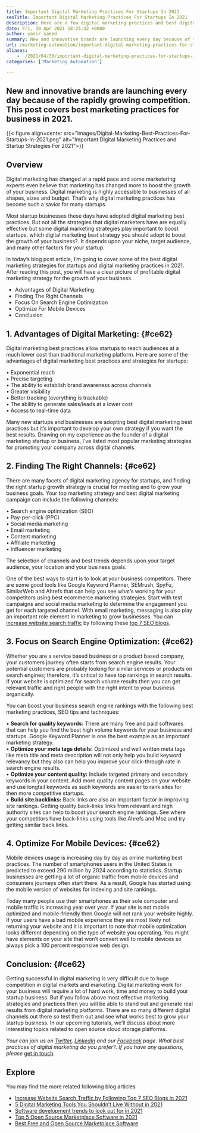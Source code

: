 ```yaml
---
title: Important Digital Marketing Practices For Startups In 2021
seoTitle: Important Digital Marketing Practices For Startups In 2021
description: Here are a few digital marketing practices and best digital marketing strategies for startups and business trends we will see in 2021.
date: Fri, 30 Apr 2021 18:25:32 +0000
author: yasir saeed
summary: New and innovative brands are launching every day because of the rapidly growing competition. This post covers best marketing practices for business in 2021.
url: /marketing-automation/important-digital-marketing-practices-for-startups-in-2021/
aliases: 
    -  /2021/04/30/important-digital-marketing-practices-for-startups-in-2021/
categories: ['Marketing Automation']

---
```

## New and innovative brands are launching every day because of the rapidly growing competition. This post covers best marketing practices for business in 2021.

{{< figure align=center src="images/Digital-Marketing-Best-Practices-For-Startups-In-2021.png" alt="Important Digital Marketing Practices and Startup Strategies For 2021">}}  

## **Overview**

Digital marketing has changed at a rapid pace and some marketering experts even believe that marketing has changed more to boost the growth of your business. Digital marketing is highly accessible to businesses of all shapes, sizes and budget. That’s why digital marketing practices has become such a savior for many startups.

Most startup businesses these days have adopted digital marketing best practices. But not all the strategies that digital marketers have are equally effective but some digital marketing strategies play important to boost startups. which digital marketing best strategy you should adopt to boost the growth of your business?. It depends upon your niche, target audience, and many other factors for your startup.

In today’s blog post article, I’m going to cover some of the best digital marketing strategies for startups and digital marketing practices in 2021. After reading this post, you will have a clear picture of profitable digital marketing strategy for the growth of your business.

  * Advantages of Digital Marketing
  * Finding The Right Channels
  * Focus On Search Engine Optimization
  * Optimize For Mobile Devices
  * Conclusion

## 1. **Advantages of Digital Marketing:** {#ce62}

Digital marketing best practices allow startups to reach audiences at a much lower cost than traditional marketing platform. Here are some of the advantages of digital marketing best practices and strategies for startups:

• Exponential reach  
• Precise targeting  
• The ability to establish brand awareness across channels  
• Greater visibility  
• Better tracking (everything is trackable)  
• The ability to generate sales/leads at a lower cost  
• Access to real-time data

Many new startups and businesses are adopting best digital marketing best practices but it’s important to develop your own strategy if you want the best results. Drawing on my experience as the founder of a digital marketing startup or business, I’ve listed most popular marketing strategies for promoting your company across digital channels.

## 2. **Finding The Right Channels:** {#ce62}

There are many facets of digital marketing agency for startups, and finding the right startup growth strategy is crucial for meeting and to grow your business goals. Your top marketing strategy and best digital marketing campaign can include the following channels:

• Search engine optimization (SEO)  
• Pay-per-click (PPC)  
• Social media marketing  
• Email marketing  
• Content marketing  
• Affiliate marketing  
• Influencer marketing

The selection of channels and best trends depends upon your target audience, your location and your business goals.

One of the best ways to start is to look at your business competitors. There are some good tools like Google Keyword Planner, SEMrush, SpyFu, SimilarWeb and Ahrefs that can help you see what’s working for your competitors using best ecommerce marketing strategies. Start with test campaigns and social media marketing to determine the engagement you get for each targeted channel. With email marketing, messaging is also play an important role element in marketing to grow businesses. You can [increase website search traffic][1] by following these [top 7 SEO blogs][1].

## 3. **Focus on Search Engine Optimization:** {#ce62}

Whether you are a service based business or a product based company, your customers journey often starts from search engine results. Your potential customers are probably looking for similar services or products on search engines; therefore, it’s critical to have top rankings in search results. If your website is optimized for search volume results then you can get relevant traffic and right people with the right intent to your business organically.

You can boost your business search engine rankings with the following best marketing practices, SEO tips and techniques:

• **Search for quality keywords:** There are many free and paid softwares that can help you find the best high volume keywords for your business and startups. Google Keyword Planner is one the best example as an important marketing strategy.  
• **Optimize your meta tags details:** Optimized and well written meta tags like meta title and meta description will not only help you build keyword relevancy but they also can help you improve your click-through rate in search engine results.  
• **Optimize your content quality:** Include targeted primary and secondary keywords in your content. Add more quality content pages on your website and use longtail keywords as such keywords are easier to rank sites for then more competitive startups.  
• **Build site backlinks:** Back links are also an important factor in improving site rankings. Getting quality back-links links from relevant and high authority sites can help to boost your search engine rankings. See where your competitors have back-links using tools like Ahrefs and Moz and try getting similar back links.

## 4. **Optimize For Mobile Devices:** {#ce62}

Mobile devices usage is increasing day by day as online marketing best practices. The number of smartphones users in the United States is predicted to exceed 290 million by 2024 according to statistics. Startup businesses are getting a lot of organic traffic from mobile devices and consumers journeys often start there. As a result, Google has started using the mobile version of websites for indexing and site rankings.

Today many people use their smartphones as their sole computer and mobile traffic is increasing year over year. If your site is not mobile optimized and mobile-friendly then Google will not rank your website highly. If your users have a bad mobile experience they are most likely not returning your website and it is important to note that mobile optimization looks different depending on the type of website you operating. You might have elements on your site that won’t convert well to mobile devices so always pick a 100 percent responsive web design.

## **Conclusion**: {#ce62}

Getting successful in digital marketing is very difficult due to huge competition in digital markets and marketing. Digital marketing work for your business will require a lot of hard work, time and money to build your startup business. But if you follow above most effective marketing strategies and practices then you will be able to stand out and generate real results from digital marketing platforms. There are so many different digital channels out there so test them out and see what works best to grow your startup business. In our upcoming tutorials, we’ll discuss about more interesting topics related to open source cloud storage platforms.

_Your can join us on [Twitter][2], [LinkedIn][3] and our [Facebook][4] page. What best practices of digital marketing do you prefer?. If you have any questions, please_ [get in touch][5].

## Explore

You may find the more related following blog articles 

  * [Increase Website Search Traffic by Following Top 7 SEO Blogs in 2021][1]
  * [5 Digital Marketing Tools You Shouldn’t Live Without in 2021][6]
  * [Software development trends to look out for in 2021][7]
  * [Top 5 Open Source Marketplace Software in 2021][8]
  * [Best Free and Open Source Marketplace Software][9]

 [1]: https://blog.containerize.com/2021/01/17/increase-website-search-traffic-by-following-top-7-seo-blogs/
 [2]: https://twitter.com/containerize_co
 [3]: https://www.linkedin.com/company/containerize/
 [4]: http://facebook.com/containerize
 [5]: mailto:yasir.saeed@aspose.com
 [6]: https://blog.containerize.com/2021/01/03/5-digital-marketing-tools-you-shouldn%e2%80%99t-live-without-in-2021/
 [7]: https://blog.containerize.com/2021/05/07/top-5-open-source-marketplace-software-in-2021/
 [8]: https://blog.containerize.com/2020/10/09/integrate-mautic-with-joomla-for-marketing-automation/
 [9]: https://products.containerize.com/marketplace/